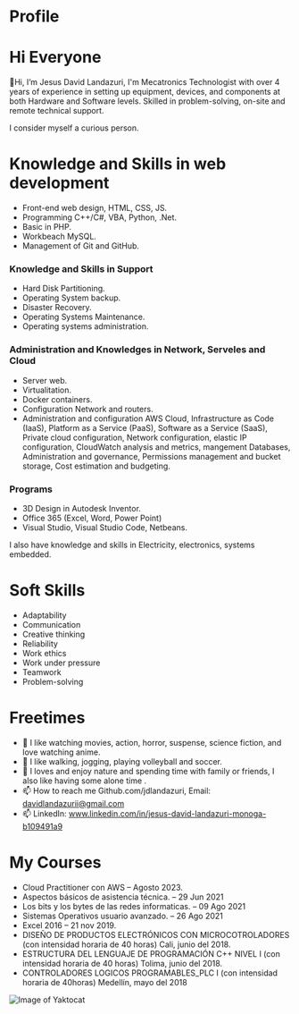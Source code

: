 <h1> Profile </h1>
  
  <h1> Hi Everyone </h1>
  
👋Hi, I’m Jesus David Landazuri, I'm Mecatronics Technologist with over 4 years of experience in setting up equipment, 
devices, and components at both Hardware and Software levels. Skilled in problem-solving, on-site and remote technical support.

I consider myself a curious person.

<h1>Knowledge and Skills in web development</h1>

- Front-end web design, HTML, CSS, JS.
- Programming C++/C#, VBA, Python, .Net.
- Basic in PHP.
- Workbeach MySQL.
- Management of Git and GitHub.
  
<h3>Knowledge and Skills in Support</h3>

- Hard Disk Partitioning.
- Operating System backup.
- Disaster Recovery.
- Operating Systems Maintenance.
- Operating systems administration.

<h3> Administration and Knowledges in Network, Serveles and Cloud </h3>

- Server web.
- Virtualitation.
- Docker containers.
- Configuration Network and routers.
- Administration and configuration AWS Cloud, Infrastructure as Code (IaaS),
Platform as a Service (PaaS), Software as a Service (SaaS), Private cloud configuration,
Network configuration, elastic IP configuration, CloudWatch analysis and metrics,
mangement Databases, Administration and governance, Permissions management and bucket storage,
Cost estimation and budgeting.

<h3>Programs</h3>

- 3D Design in Autodesk Inventor.
- Office 365 (Excel, Word, Power Point)
- Visual Studio, Visual Studio Code, Netbeans.

I also have knowledge and skills in Electricity, electronics, systems embedded.

<h1>Soft Skills</h1>

- Adaptability
- Communication
- Creative thinking
- Reliability
- Work ethics
- Work under pressure
- Teamwork
- Problem-solving

<h1> Freetimes </h1>

<!--I'm from Colombia and live in Bogotá city, I’m interested in Design web, Developer, support TI and Cloud Computing.-->  
- 👀 I like watching movies, action, horror, suspense, science fiction, and love watching anime.
- 🌱 I like walking, jogging, playing volleyball and soccer.
- 💞️ I loves and enjoy nature and spending time with family or friends, I also like having some alone time .
- 📫 How to reach me Github.com/jdlandazuri, Email: davidlandazurii@gmail.com
- 📫 LinkedIn: www.linkedin.com/in/jesus-david-landazuri-monoga-b109491a9

<h1> My Courses </h1>

- Cloud Practitioner con AWS – Agosto 2023.
- Aspectos básicos de asistencia técnica. – 29 Jun 2021
- Los bits y los bytes de las redes informaticas. – 09 Ago 2021
- Sistemas Operativos usuario avanzado. – 26 Ago 2021
- Excel 2016 – 21 nov 2019.
- DISEÑO DE PRODUCTOS ELECTRÓNICOS CON MICROCOTROLADORES (con intensidad horaria de 40 horas) Cali, junio del 2018.
- ESTRUCTURA DEL LENGUAJE DE PROGRAMACIÓN C++ NIVEL I (con intensidad horaria de 40 horas) Tolima, junio del 2018.
- CONTROLADORES LOGICOS PROGRAMABLES_PLC I (con intensidad horaria de 40horas) Medellín, mayo del 2018

![Image of Yaktocat](https://octodex.github.com/images/yaktocat.png)
<!---
jdlandazuri/jdlandazuri is a ✨ special ✨ repository because its `README.md` (this file) appears on your GitHub profile.
You can click the Preview link to take a look at your changes.
--->
